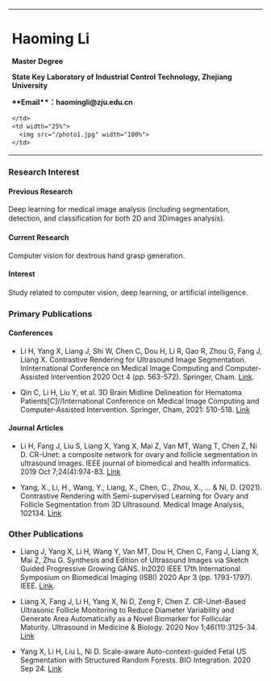<div>
<table border="0">
  <tr>
    <td width="75%">
      <h1>Haoming Li</h1>
      <p><b>Master Degree</b></p>
      <p><b>State Key Laboratory of Industrial Control Technology, Zhejiang University</b></p>
      <p><b>**Email**：haomingli@zju.edu.cn</b></p>
      
    </td>
    <td width="25%">
      <img src="/photo1.jpg" width="100%">
    </td>
  </tr>
</table>
</div>

### Research Interest
#### Previous Research 
Deep learning for medical image analysis (including segmentation, detection, and classiﬁcation for both 2D and 3Dimages analysis).

#### Current Research 
Computer vision for dextrous hand grasp generation.
#### Interest
 Study related to computer vision, deep learning, or artiﬁcial intelligence.
 
### Primary Publications
#### Conferences
 * Li H, Yang X, Liang J, Shi W, Chen C, Dou H, Li R, Gao R, Zhou G, Fang J, Liang X. Contrastive Rendering for Ultrasound Image Segmentation. InInternational Conference on Medical Image Computing and Computer-Assisted Intervention 2020 Oct 4 (pp. 563-572). Springer, Cham. [Link](https://link.springer.com/chapter/10.1007/978-3-030-59716-0_54).

 * Qin C, Li H, Liu Y, et al. 3D Brain Midline Delineation for Hematoma Patients[C]//International Conference on Medical Image Computing and Computer-Assisted Intervention. Springer, Cham, 2021: 510-518. [Link](https://link.springer.com/chapter/10.1007/978-3-030-87240-3_49)

#### Journal Articles
 * Li H, Fang J, Liu S, Liang X, Yang X, Mai Z, Van MT, Wang T, Chen Z, Ni D. CR-Unet: a composite network for ovary and follicle segmentation in ultrasound images. IEEE journal of biomedical and health informatics. 2019 Oct 7;24(4):974-83. [Link](https://ieeexplore.ieee.org/abstract/document/8861329)

 * Yang, X., Li, H., Wang, Y., Liang, X., Chen, C., Zhou, X., ... & Ni, D. (2021). Contrastive Rendering with Semi-supervised Learning for Ovary and Follicle Segmentation from 3D Ultrasound. Medical Image Analysis, 102134. [Link](https://www.sciencedirect.com/science/article/abs/pii/S1361841521001808)

### Other Publications
 * Liang J, Yang X, Li H, Wang Y, Van MT, Dou H, Chen C, Fang J, Liang X, Mai Z, Zhu G. Synthesis and Edition of Ultrasound Images via Sketch Guided Progressive Growing GANS. In2020 IEEE 17th International Symposium on Biomedical Imaging (ISBI) 2020 Apr 3 (pp. 1793-1797). IEEE. [Link](https://arxiv.org/pdf/2004.00226.pdf).

 * Liang X, Fang J, Li H, Yang X, Ni D, Zeng F, Chen Z. CR-Unet-Based Ultrasonic Follicle Monitoring to Reduce Diameter Variability and Generate Area Automatically as a Novel Biomarker for Follicular Maturity. Ultrasound in Medicine & Biology. 2020 Nov 1;46(11):3125-34. [Link](https://www.sciencedirect.com/science/article/pii/S0301562920303355)

 * Yang X, Li H, Liu L, Ni D. Scale-aware Auto-context-guided Fetal US Segmentation with Structured Random Forests. BIO Integration. 2020 Sep 24. [Link](https://www.ingentaconnect.com/content/cscript/bioi/2020/00000001/00000003/art00004)



